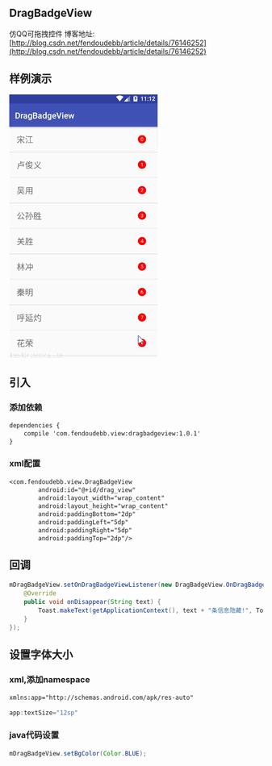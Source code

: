 ## DragBadgeView
仿QQ可拖拽控件
博客地址:[http://blog.csdn.net/fendoudebb/article/details/76146252](http://blog.csdn.net/fendoudebb/article/details/76146252)
## 样例演示
![](pic/sample.gif)
## 引入
### 添加依赖
```
dependencies {
	compile 'com.fendoudebb.view:dragbadgeview:1.0.1'
}
``` 
### xml配置
```
<com.fendoudebb.view.DragBadgeView
        android:id="@+id/drag_view"
        android:layout_width="wrap_content"
        android:layout_height="wrap_content"
        android:paddingBottom="2dp"
        android:paddingLeft="5dp"
        android:paddingRight="5dp"
        android:paddingTop="2dp"/>
```
## 回调
```java
mDragBadgeView.setOnDragBadgeViewListener(new DragBadgeView.OnDragBadgeViewListener() {
    @Override
    public void onDisappear(String text) {
        Toast.makeText(getApplicationContext(), text + "条信息隐藏!", Toast.LENGTH_SHORT).show();
    }
});
```
## 设置字体大小
### xml,添加namespace
```
xmlns:app="http://schemas.android.com/apk/res-auto"
```
```java
app:textSize="12sp"
```
### java代码设置
```java
mDragBadgeView.setBgColor(Color.BLUE);
```
